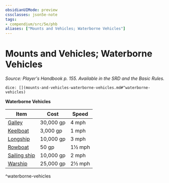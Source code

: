 ```yaml
---
obsidianUIMode: preview
cssclasses: json5e-note
tags:
- compendium/src/5e/phb
aliases: ["Mounts and Vehicles; Waterborne Vehicles"]
---
```

# Mounts and Vehicles; Waterborne Vehicles
*Source: Player's Handbook p. 155. Available in the SRD and the Basic Rules.* 

`dice: [](mounts-and-vehicles-waterborne-vehicles.md#^waterborne-vehicles)`

**Waterborne Vehicles**

| Item | Cost | Speed |
|------|------|-------|
| [Galley](4-Resources/Compendium/items/galley.md) | 30,000 gp | 4 mph |
| [Keelboat](4-Resources/Compendium/items/keelboat.md) | 3,000 gp | 1 mph |
| [Longship](4-Resources/Compendium/items/longship.md) | 10,000 gp | 3 mph |
| [Rowboat](4-Resources/Compendium/items/rowboat.md) | 50 gp | 1½ mph |
| [Sailing ship](4-Resources/Compendium/items/sailing-ship.md) | 10,000 gp | 2 mph |
| [Warship](4-Resources/Compendium/items/warship.md) | 25,000 gp | 2½ mph |
^waterborne-vehicles